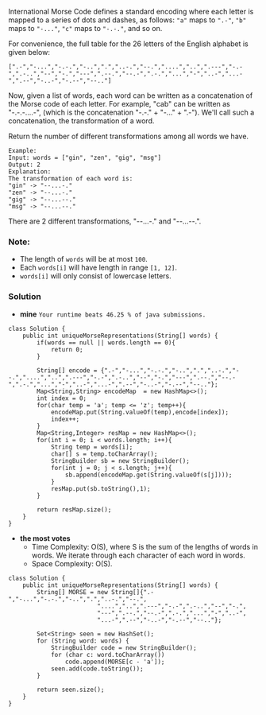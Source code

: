 International Morse Code defines a standard encoding where each letter is mapped to a series of dots and dashes, as follows: `"a"` maps to `".-"`, `"b"` maps to `"-..."`, `"c"` maps to `"-.-."`, and so on.

For convenience, the full table for the 26 letters of the English alphabet is given below:

    [".-","-...","-.-.","-..",".","..-.","--.","....","..",".---","-.-",".-..","--","-.","---",".--.","--.-",".-.","...","-","..-","...-",".--","-..-","-.--","--.."]
Now, given a list of words, each word can be written as a concatenation of the Morse code of each letter. For example, "cab" can be written as "-.-.-....-", (which is the concatenation "-.-." + "-..." + ".-"). We'll call such a concatenation, the transformation of a word.

Return the number of different transformations among all words we have.

    Example:
    Input: words = ["gin", "zen", "gig", "msg"]
    Output: 2
    Explanation: 
    The transformation of each word is:
    "gin" -> "--...-."
    "zen" -> "--...-."
    "gig" -> "--...--."
    "msg" -> "--...--."

There are 2 different transformations, "--...-." and "--...--.".

### Note:
* The length of `words` will be at most `100`.
* Each `words[i]` will have length in range `[1, 12]`.
* `words[i]` will only consist of lowercase letters.

### Solution

* **mine** `Your runtime beats 46.25 % of java submissions.`
```
class Solution {
    public int uniqueMorseRepresentations(String[] words) {
        if(words == null || words.length == 0){
            return 0;
        }
        
        String[] encode = {".-","-...","-.-.","-..",".","..-.","--.","....","..",".---","-.-",".-..","--","-.","---",".--.","--.-",".-.","...","-","..-","...-",".--","-..-","-.--","--.."};
        Map<String,String> encodeMap  = new HashMap<>();
        int index = 0;
        for(char temp = 'a'; temp <= 'z'; temp++){
            encodeMap.put(String.valueOf(temp),encode[index]);
            index++;
        }
        Map<String,Integer> resMap = new HashMap<>();
        for(int i = 0; i < words.length; i++){
            String temp = words[i];
            char[] s = temp.toCharArray();
            StringBuilder sb = new StringBuilder();
            for(int j = 0; j < s.length; j++){
                sb.append(encodeMap.get(String.valueOf(s[j])));
            }
            resMap.put(sb.toString(),1);
        }
        
        return resMap.size();
    }
}
```

* **the most votes**
    * Time Complexity: O(S), where S is the sum of the lengths of words in words. We iterate through each character of each word in words.
    * Space Complexity: O(S).
```
class Solution {
    public int uniqueMorseRepresentations(String[] words) {
        String[] MORSE = new String[]{".-","-...","-.-.","-..",".","..-.","--.",
                         "....","..",".---","-.-",".-..","--","-.",
                         "---",".--.","--.-",".-.","...","-","..-",
                         "...-",".--","-..-","-.--","--.."};

        Set<String> seen = new HashSet();
        for (String word: words) {
            StringBuilder code = new StringBuilder();
            for (char c: word.toCharArray())
                code.append(MORSE[c - 'a']);
            seen.add(code.toString());
        }

        return seen.size();
    }
}
```
